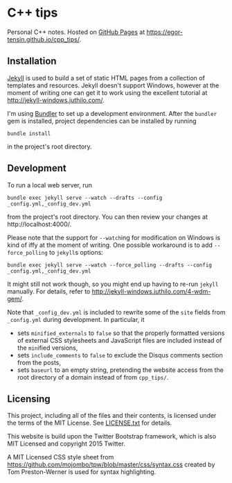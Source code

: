 # C++ tips

Personal C++ notes.
Hosted on [GitHub Pages](https://pages.github.com) at
https://egor-tensin.github.io/cpp_tips/.

## Installation

[Jekyll](http://jekyllrb.com/) is used to build a set of static HTML pages from
a collection of templates and resources.
Jekyll doesn't support Windows, however at the moment of writing one can get it
to work using the excellent tutorial at http://jekyll-windows.juthilo.com/.

I'm using [Bundler](http://bundler.io/) to set up a development environment.
After the `bundler` gem is installed, project dependencies can be installed by
running

    bundle install

in the project's root directory.

## Development

To run a local web server, run

    bundle exec jekyll serve --watch --drafts --config _config.yml,_config_dev.yml

from the project's root directory.
You can then review your changes at http://localhost:4000/.

Please note that the support for `--watch`ing for modification on Windows is
kind of iffy at the moment of writing.
One possible workaround is to add `--force_polling` to `jekyll`s options:

    bundle exec jekyll serve --watch --force_polling --drafts --config _config.yml,_config_dev.yml

It might still not work though, so you might end up having to re-run `jekyll`
manually.
For details, refer to http://jekyll-windows.juthilo.com/4-wdm-gem/.

Note that `_config_dev.yml` is included to rewrite some of the `site` fields
from `_config.yml` during development.
In particular, it

* sets `minified_externals` to `false` so that the properly formatted versions
  of external CSS stylesheets and JavaScript files are included instead of the
  `min`ified versions,
* sets `include_comments` to `false` to exclude the Disqus comments section
  from the posts,
* sets `baseurl` to an empty string, pretending the website access from the
  root directory of a domain instead of from `cpp_tips/`.

## Licensing

This project, including all of the files and their contents, is licensed under
the terms of the MIT License.
See [LICENSE.txt](LICENSE.txt) for details.

This website is build upon the Twitter Bootstrap framework, which is also MIT
Licensed and copyright 2015 Twitter.

A MIT Licensed CSS style sheet from
https://github.com/mojombo/tpw/blob/master/css/syntax.css created by Tom
Preston-Werner is used for syntax highlighting.
